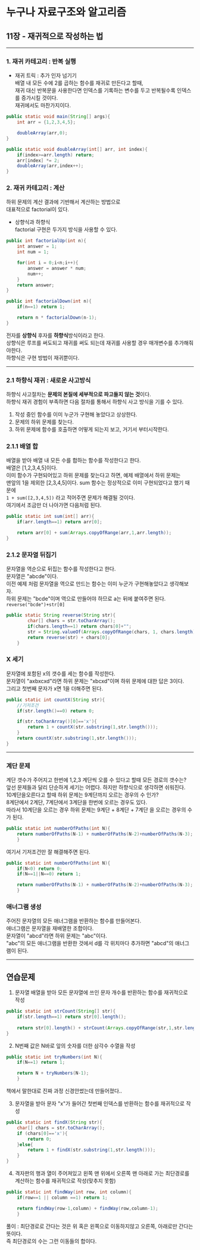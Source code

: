 # 누구나 자료구조와 알고리즘

## 11장 - 재귀적으로 작성하는 법
---
### 1. 재귀 카테고리 : 반복 실행
* 재귀 트릭 : 추가 인자 넘기기  
배열 내 모든 수에 2를 곱하는 함수를 재귀로 만든다고 할때,  
재귀 대신 반복문을 사용한다면 인덱스를 기록하는 변수를 두고 반복될수록 인덱스를 증가시킬 것이다.  
재귀에서도 마찬가지이다.

```java
public static void main(String[] args){
    int arr = {1,2,3,4,5};

    doubleArray(arr,0);
}

public static void doubleArray(int[] arr, int index){
    if(index>=arr.length) return;
    arr[index] *= 2;
    doubleArray(arr,index++);
}
```
### 2. 재귀 카테고리 : 계산
하위 문제의 계산 결과에 기반해서 계산하는 방법으로  
대표적으로 factorial이 있다.
* 상향식과 하향식  
factorial 구현은 두가지 방식을 사용할 수 있다.

```java
public int factorialUp(int n){
    int answer = 1;
    int num = 1;

    for(int i = 0;i<n;i++){
        answer = answer * num;
        num++;
    }
    return answer;
}
```
```java
public int factorialDown(int n){
    if(n==1) return 1;

    return n * factorialDown(n-1);
}
```
전자를 **상향식** 후자를 **하향식**방식이라고 한다.  
상향식은 루프를 써도되고 재귀를 써도 되는데 재귀를 사용할 경우 매개변수를 추가해줘야한다.  
하향식은 구현 방법이 재귀뿐이다.  

---
### 2.1 하향식 재귀 : 새로운 사고방식
하향식 사고절차는 **문제의 본질에 세부적으로 파고들지 않는 것**이다.  
하향식 재귀 경험이 부족하면 다음 절차를 통해서 하향식 사고 방식을 기를 수 있다.  
1. 작성 중인 함수를 이미 누군가 구현해 놓았다고 상상한다.
2. 문제의 하위 문제를 찾는다.
3. 하위 문제에 함수를 호출하면 어떻게 되는지 보고, 거기서 부터시작한다.  

### 2.1.1 배열 합  
배열을 받아 배열 내 모든 수를 합하는 함수를 작성한다고 한다.  
배열은 [1,2,3,4,5]이다.  
이미 함수가 구현되어있고 하위 문제를 찾는다고 하면, 예제 배열에서 하위 문제는  
맨앞의 1을 제외한 [2,3,4,5]이다. sum 함수는 정상적으로 이미 구현되었다고 했기 때문에  
```1 + sum([2,3,4,5])``` 라고 적어주면 문제가 해결될 것이다.  
여기에서 조금만 더 나아가면 다음처럼 된다.
```java
public static int sum(int[] arr){
    if(arr.length==1) return arr[0];

    return arr[0] + sum(Arrays.copyOfRange(arr,1,arr.length));
}
```

### 2.1.2 문자열 뒤집기
문자열을 역순으로 뒤집는 함수를 작성한다고 한다.  
문자열은 "abcde"이다.  
이전 예제 처럼 문자열을 역으로 만드는 함수는 이미 누군가 구현해놓았다고 생각해보자.  
하위 문제는 "bcde"이며 역으로 만들어야 하므로 a는 뒤에 붙여주면 된다.  
```reverse("bcde")+str[0]```
```java
public static String reverse(String str){
        char[] chars = str.toCharArray();
        if(chars.length==1) return chars[0]+"";
        str = String.valueOf(Arrays.copyOfRange(chars, 1, chars.length));
        return reverse(str) + chars[0];
    }
```

### X 세기
문자열에 포함된 x의 갯수를 세는 함수를 작성한다.  
문자열이 "axbxcxd"라면 하위 문제는 "xbcxd"이며 하위 문제에 대한 답은 3이다.  
그리고 첫번째 문자가 x면 1을 더해주면 된다.  
```java
public static int countX(String str){
    //기저조건
    if(str.length()==0) return 0;

    if(str.toCharArray()[0]=='x'){
        return 1 + countX(str.substring(1,str.length()));
    }
    return countX(str.substring(1,str.length()));
}
```
---
### 계단 문제
계단 갯수가 주어지고 한번에 1,2,3 계단씩 오를 수 있다고 할때 모든 경로의 갯수는?  
앞선 문제들과 달리 단순하게 세기는 어렵다. 하지만 하향식으로 생각하면 쉬워진다.  
10계단을오른다고 할때 하위 문제는 9계단까지 오르는 경우의 수 인가?  
8계단에서 2계단, 7계단에서 3계단을 한번에 오르는 경우도 있다.  
따라서 10계단을 오르는 경우 하위 문제는 9계단 + 8계단 + 7계단 을 오르는 경우의 수가 된다.  
```java
public static int numberOfPaths(int N){
    return numberOfPaths(N-1) + numberOfPaths(N-2)+numberOfPaths(N-3); 
    }
```
여기서 기저조건만 잘 해결해주면 된다.  
```java
public static int numberOfPaths(int N){
    if(N<0) return 0;
    if(N==1||N==0) return 1;

    return numberOfPaths(N-1) + numberOfPaths(N-2)+numberOfPaths(N-3);
    }
```

### 애너그램 생성
주어진 문자열의 모든 애너그램을 반환하는 함수를 만들어본다.  
애너그램은 문자열을 재배열한 조합이다.  
문자열이 "abcd"라면 하위 문제는 "abc"이다.  
"abc"의 모든 애너그램을 반환한 것에서 d를 각 위치마다 추가하면 "abcd"의 애너그램이 된다.  

---
## 연습문제
1. 문자열 배열을 받아 모든 문자열에 쓰인 문자 개수를 반환하는 함수를 재귀적으로 작성
```java
public static int strCount(String[] str){
    if(str.length==1) return str[0].length();
        
    return str[0].length() + strCount(Arrays.copyOfRange(str,1,str.length));
}
```

2. N번째 값은 N바로 앞의 숫자를 더한 삼각수 수열을 작성
```java
public static int tryNumbers(int N){
    if(N==1) return 1;

    return N + tryNumbers(N-1);
    }
```
책에서 말한대로 진짜 과정 신경안썼는데 만들어졌다..

3. 문자열을 받아 문자 "x"가 들어간 첫번째 인덱스를 반환하는 함수를 재귀적으로 작성
```java
public static int findX(String str){
    char[] chars = str.toCharArray();
    if (chars[0]=='x'){
        return 0;
    }else{
        return 1 + findX(str.substring(1,str.length()));
    }
}
```

4. 격자판의 행과 열이 주어져있고 왼쪽 맨 위에서 오른쪽 맨 아래로 가는 최단경로를 계산하는 함수를 재귀적으로 작성(맞추지 못함)

```java
public static int findWay(int row, int column){
    if(row==1 || column ==1) return 1;

    return findWay(row-1,column) + findWay(row,column-1);
    }
```

풀이 : 최단경로로 간다는 것은 위 혹은 왼쪽으로 이동하지않고 오른쪽, 아래로만 간다는 뜻이다.  
즉 최단경로의 수는 그런 이동들의 합이다.